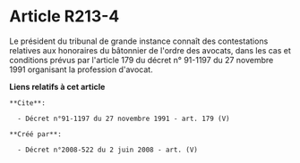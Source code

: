 # Article R213-4

Le président du tribunal de grande instance connaît des contestations relatives aux honoraires du bâtonnier de l'ordre des
avocats, dans les cas et conditions prévus par l'article 179 du décret n° 91-1197 du 27 novembre 1991 organisant la
profession d'avocat.

**Liens relatifs à cet article**

	**Cite**:

	  - Décret n°91-1197 du 27 novembre 1991 - art. 179 (V)

	**Créé par**:

	  - Décret n°2008-522 du 2 juin 2008 - art. (V)
